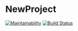 # NewProject
[![Maintainability](https://api.codeclimate.com/v1/badges/a99a88d28ad37a79dbf6/maintainability)](https://codeclimate.com/github/mixa63rus/project-lvl1-s304)
[![Build Status](https://travis-ci.org/mixa63rus/project-lvl1-s304.svg?branch=master)](https://travis-ci.org/mixa63rus/project-lvl1-s304)
